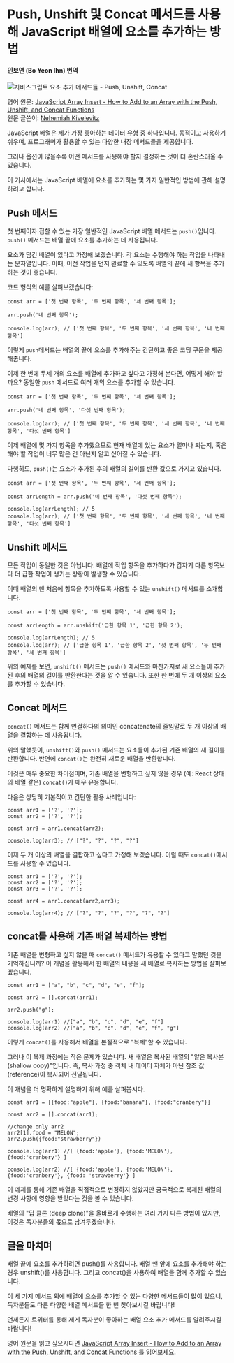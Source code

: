 # Push, Unshift 및 Concat 메서드를 사용해 JavaScript 배열에 요소를 추가하는 방법
#### 인보연 (Bo Yeon Ihn) 번역

![자바스크립트 요소 추가 메서드들 - Push, Unshift, Concat](https://www.freecodecamp.org/news/content/images/size/w2000/2020/08/Hello--my-name-is-Matthew.-Nice-to-meet-you..png)

영어 원문: [JavaScript Array Insert - How to Add to an Array with the Push, Unshift, and Concat Functions](https://www.freecodecamp.org/news/javascript-array-insert-how-to-add-to-an-array-with-the-push-unshift-and-concat-functions/)   
원문 글쓴이: [Nehemiah Kivelevitz](https://www.freecodecamp.org/news/author/nehemiah/)


JavaScript 배열은 제가 가장 좋아하는 데이터 유형 중 하나입니다. 동적이고 사용하기 쉬우며, 프로그래머가 활용할 수 있는 다양한 내장 메서드들을 제공합니다.

그러나 옵션이 많을수록 어떤 메서드를 사용해야 할지 결정하는 것이 더 혼란스러울 수 있습니다.

이 기사에서는 JavaScript 배열에 요소를 추가하는 몇 가지 일반적인 방법에 관해 설명하려고 합니다.


## Push 메서드

첫 번째이자 접할 수 있는 가장 일반적인 JavaScript 배열 메서드는 `push()`입니다. `push()` 메서드는 배열 끝에 요소를 추가하는 데 사용됩니다. 

요소가 담긴 배열이 있다고 가정해 보겠습니다. 각 요소는 수행해야 하는 작업을 나타내는 문자열입니다. 이때, 이전 작업을 먼저 완료할 수 있도록 배열의 끝에 새 항목을 추가하는 것이 좋습니다.

코드 형식의 예를 살펴보겠습니다:


```
const arr = ['첫 번째 항목', '두 번째 항목', '세 번째 항목'];

arr.push('네 번째 항목');

console.log(arr); // ['첫 번째 항목', '두 번째 항목', '세 번째 항목', '네 번째 항목']

```

이렇게 `push`메서드는 배열의 끝에 요소를 추가해주는 간단하고 좋은 코딩 구문을 제공해줍니다. 

이제 한 번에 두세 개의 요소를 배열에 추가하고 싶다고 가정해 본다면, 어떻게 해야 할까요? 동일한 `push` 메서드로 여러 개의 요소를 추가할 수 있습니다.

```
const arr = ['첫 번째 항목', '두 번째 항목', '세 번째 항목'];

arr.push('네 번째 항목', '다섯 번째 항목');

console.log(arr); // ['첫 번째 항목', '두 번째 항목', '세 번째 항목', '네 번째 항목', '다섯 번째 항목']

```

이제 배열에 몇 가지 항목을 추가했으므로 현재 배열에 있는 요소가 얼마나 되는지, 혹은 해야 할 작업이 너무 많은 건 아닌지 알고 싶어질 수 있습니다. 

다행히도, `push()`는 요소가 추가된 후의 배열의 길이를 반환 값으로 가지고 있습니다.


```
const arr = ['첫 번째 항목', '두 번째 항목', '세 번째 항목'];

const arrLength = arr.push('네 번째 항목', '다섯 번째 항목');

console.log(arrLength); // 5
console.log(arr); // ['첫 번째 항목', '두 번째 항목', '세 번째 항목', '네 번째 항목', '다섯 번째 항목']
```

## Unshift 메서드

모든 작업이 동일한 것은 아닙니다. 배열에 작업 항목을 추가하다가 갑자기 다른 항목보다 더 급한 작업이 생기는 상황이 발생할 수 있습니다.

이때 배열의 맨 처음에 항목을 추가하도록 사용할 수 있는 `unshift()` 메서드를 소개합니다.


```
const arr = ['첫 번째 항목', '두 번째 항목', '세 번째 항목'];

const arrLength = arr.unshift('급한 항목 1', '급한 항목 2');

console.log(arrLength); // 5 
console.log(arr); // ['급한 항목 1', '급한 항목 2', '첫 번째 항목', '두 번째 항목', '세 번째 항목']

```


위의 예제를 보면, `unshift()` 메서드는 `push()` 메서드와 마찬가지로 새 요소들이 추가된 후의 배열의 길이를 반환한다는 것을 알 수 있습니다. 또한 한 번에 두 개 이상의 요소를 추가할 수 있습니다. 


## Concat 메서드
`concat()` 메서드는 함께 연결하다의 의미인 concatenate의 줄임말로 두 개 이상의 배열을 결합하는 데 사용됩니다. 

위의 말했듯이, `unshift()`와 `push()` 메서드는 요소들이 추가된 기존 배열의 새 길이를 반환합니다. 반면에 `concat()`는 완전히 새로운 배열을 반환합니다. 

이것은 매우 중요한 차이점이며, 기존 배열을 변형하고 싶지 않을 경우 (예: React 상태의 배열 같은) `concat()`가 매우 유용합니다.

다음은 상당히 기본적이고 간단한 활용 사례입니다:

```
const arr1 = ['?', '?'];
const arr2 = ['?', '?'];

const arr3 = arr1.concat(arr2);

console.log(arr3); // ["?", "?", "?", "?"] 

```


이제 두 개 이상의 배열을 결합하고 싶다고 가정해 보겠습니다. 이럴 때도 `concat()`메서드를 사용할 수 있습니다. 

```
const arr1 = ['?', '?'];
const arr2 = ['?', '?'];
const arr3 = ['?', '?'];

const arr4 = arr1.concat(arr2,arr3);

console.log(arr4); // ["?", "?", "?", "?", "?", "?"]
```

## concat를 사용해 기존 배열 복제하는 방법 

기존 배열을 변형하고 싶지 않을 때 `concat()` 메서드가 유용할 수 있다고 말했던 것을 기억하십니까? 이 개념을 활용해서 한 배열의 내용을 새 배열로 복사하는 방법을 살펴보겠습니다.




```
const arr1 = ["a", "b", "c", "d", "e", "f"];

const arr2 = [].concat(arr1);

arr2.push("g");

console.log(arr1) //["a", "b", "c", "d", "e", "f"]
console.log(arr2) //["a", "b", "c", "d", "e", "f", "g"]
```


이렇게 `concat()`를 사용해서 배열을 본질적으로 "복제"할 수 있습니다. 

그러나 이 복제 과정에는 작은 문제가 있습니다. 새 배열은 복사된 배열의 "얕은 복사본 (shallow copy)"입니다. 즉, 복사 과정 중 객체 내 데이터 자체가 아닌 참조 값(reference)이 복사되어 전달됩니다. 

이 개념을 더 명확하게 설명하기 위해 예를 살펴봅시다.


```
const arr1 = [{food:"apple"}, {food:"banana"}, {food:"cranbery"}]

const arr2 = [].concat(arr1);

//change only arr2
arr2[1].food = "MELON";
arr2.push({food:"strawberry"})

console.log(arr1) //[ {food:'apple'}, {food:'MELON'}, {food:'cranbery'} ]

console.log(arr2) //[ {food:'apple'}, {food:'MELON'}, {food:'cranbery'}, {food: 'strawberry'} ]
```

이 예제를 통해 기존 배열을 직접적으로 변경하지 않았지만 궁극적으로 복제된 배열의 변경 사항에 영향을 받았다는 것을 볼 수 있습니다. 

배열의 "딥 클론 (deep clone)"을 올바르게 수행하는 여러 가지 다른 방법이 있지만, 이것은 독자분들의 몫으로 남겨두겠습니다.

## 글을 마치며 

배열 끝에 요소를 추가하려면 push()를 사용합니다. 배열 맨 앞에 요소를 추가해야 하는 경우 unshift()를 사용합니다. 그리고 concat()을 사용하여 배열을 함께 추가할 수 있습니다.

이 세 가지 메서드 외에 배열에 요소를 추가할 수 있는 다양한 메서드들이 많이 있으니, 독자분들도 다른 다양한 배열 메서드들 한 번 찾아보시길 바랍니다!

언제든지 트위터를 통해 제게 독자분이 좋아하는 배열 요소 추가 메서드를 알려주시길 바랍니다!


영어 원문을 읽고 싶으시다면 [JavaScript Array Insert - How to Add to an Array with the Push, Unshift, and Concat Functions](https://www.freecodecamp.org/news/javascript-array-insert-how-to-add-to-an-array-with-the-push-unshift-and-concat-functions/) 를 읽어보세요. 
